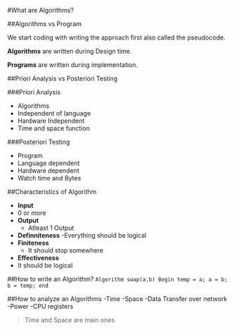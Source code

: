 #What are Algorithms?

##Algorithms vs Program 

We start coding with writing the approach first also called the pseudocode.

**Algorithms** are written during Design time.

**Programs** are written during implementation.

##Priori Analysis vs Posteriori Testing

###Priori Analysis
- Algorithms
- Independent of language
- Hardware Independent
- Time and space function

###Posteriori Testing
- Program 
- Language dependent
- Hardware dependent
- Watch time and Bytes

##Characteristics of Algorithm

- **Input**
 - 0 or more
- **Output**
  - Atleast 1 Output
- **Definniteness**
  -Everything should be logical
- **Finiteness**
  - It should stop somewhere
- **Effectiveness**
 - It should be logical

##How to write an Algorithm?
`
Algorithm swap(a,b)
Begin
  temp = a;
  a = b;
  b = temp;
end
`

##How to analyze an Algorithms
-Time
-Space
-Data Transfer over network
-Power 
-CPU registers

>Time and Space are main ones 

